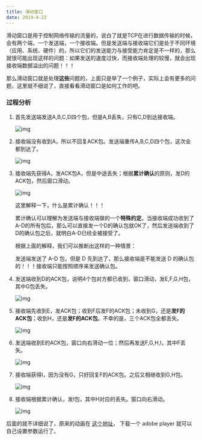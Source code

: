 ```yaml
---
title: 滑动窗口
date: 2019-9-22
---
```




滑动窗口是用于控制网络传输的流量的，说白了就是TCP在进行数据传输的时候，会有两个端，一个发送端，一个接收端。但是发送端与接收端它们是处于不同环境（应用、系统、硬件）的，所以它们的发送能力与接受能力肯定是不一样的，那么就很可能出现这样的问题：如果发送的速度过快，而接收端处理的较慢，就会出现接收端数据溢出的问题！！！

那么滑动窗口就是处理**这些**问题的，上面只是举了一个例子，实际上会有更多的问题，这里就不细说了，直接看看滑动窗口是如何工作的吧。



### 过程分析

1. 首先发送端发送A,B,C,D四个包，但是A,B丢失，只有C,D到达接收端。 

   ![img](https://c1.staticflickr.com/1/955/42138740462_ed4ce64c1b_b.jpg)

2. 接收端没有收到A，所以不回复ACK包。发送端重传A,B,C,D四个包，这次全都到达了。

   ![img](https://c1.staticflickr.com/1/949/42138740402_dbbbf52c8c_b.jpg)

3. 接收端先获得A，发ACK包A，但是中途丢失；根据**累计确认**的原则，发D的ACK包，然后窗口滑动。

   ![img](https://c1.staticflickr.com/1/904/27313728687_a5673da755_b.jpg)

   这里解释一下，什么是累计确认！！！

   累计确认可以理解为发送端与接收端做的一个**特殊约定**。当接收端成功收到了 A-D的所有包后，那么可以直接发一个D的确认包就OK了，然后发送端收到了D的确认包之后，就明白A-D已经全被接受了。

   根据上面的解释，我们可以推断出这样的一种情景：

   发送端发送了 A-D 包，但是 D 先到达了，那么接收端是不能发送 D 的确认包的！！！接收端只能按照顺序来发送确认包。

4. 发送端收到D的ACK包，说明4个包对方都已收到，窗口滑动，发E,F,G,H包，其中G包丢失。

   ![img](https://c1.staticflickr.com/1/951/27313728577_04e0867716_b.jpg)

5. 接收端先收到E，发ACK包；收到F后发F的ACK包；未收到G，还是**发F的ACK包**；收到H，还是**发F的ACK包**。不幸的是，三个ACK包全都丢失。 

   ![img](https://c1.staticflickr.com/1/952/27313728427_a5b7d4b107_b.jpg)

6. 发送端收到E的ACK包，窗口向右滑动一位；然后再发送F,G,H,I，其中F丢失。 

   ![img](https://c1.staticflickr.com/1/944/27313728297_65698014e9_b.jpg)

7. 接收端获得I，因为没有G，只好回复F的ACK包。之后又相继收到G,H包。 

   ![img](https://c1.staticflickr.com/1/973/28312507728_96c5813bee_b.jpg)

8. 接收端根据累计确认，发I包，其中H对应的丢失。窗口向右滑动。 

   ![img](https://c1.staticflickr.com/1/824/41284211495_31f906941b_b.jpg)

后面的就不详细说了，原来的动画在 [这个地址](http://www.exa.unicen.edu.ar/catedras/comdat1/material/Filminas3_Practico3.swf)， 下载一个 adobe player 就可以自己设置参数运行了。

